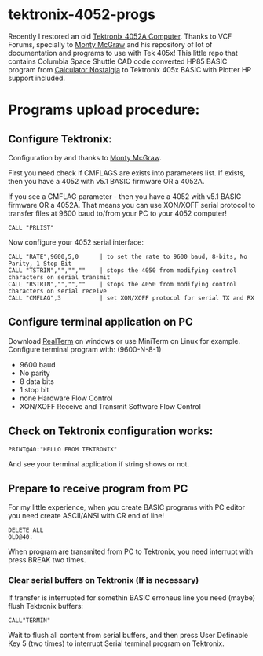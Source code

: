 # tektronix-4052-progs
Recently I restored an old [Tektronix 4052A Computer](https://w140.com/tekwiki/wiki/4052). Thanks to VCF Forums, specially to [Monty McGraw](https://github.com/mmcgraw74) and his repository of lot of documentation and programs to use with Tek 405x!
This little repo that contains Columbia Space Shuttle CAD code converted HP85 BASIC program from [Calculator Nostalgia](https://calc.fjk.ch/bibliothek/programme/hp-85-space-shuttle/) to Tektronix 405x BASIC with Plotter HP support included.

# Programs upload procedure: 

## Configure Tektronix:

Configuration by and thanks to [Monty McGraw](https://github.com/mmcgraw74).

First you need check if CMFLAGS are exists into parameters list. If exists, then you have a 4052 with v5.1 BASIC firmware OR a 4052A.

If you see a CMFLAG parameter - then you have a 4052 with v5.1 BASIC firmware OR a 4052A.
That means you can use XON/XOFF serial protocol to transfer files at 9600 baud to/from your PC to your 4052 computer!

```
CALL "PRLIST"
```

Now configure your 4052 serial interface:

```
CALL "RATE",9600,5,0      | to set the rate to 9600 baud, 8-bits, No Parity, 1 Stop Bit
CALL "TSTRIN","","",""    | stops the 4050 from modifying control characters on serial transmit
CALL "RSTRIN","","",""    | stops the 4050 from modifying control characters on serial receive
CALL "CMFLAG",3           | set XON/XOFF protocol for serial TX and RX
```

## Configure terminal application on PC

Download [RealTerm](https://realterm.sourceforge.io/) on windows or use MiniTerm on Linux for example. 
Configure terminal program with: (9600-N-8-1)

- 9600 baud 
- No parity
- 8 data bits
- 1 stop bit
- none Hardware Flow Control
- XON/XOFF Receive and Transmit Software Flow Control

## Check on Tektronix configuration works:

```
PRINT@40:"HELLO FROM TEKTRONIX"
```

And see your terminal application if string shows or not.

## Prepare to receive program from PC

For my little experience, when you create BASIC programs with PC editor you need create ASCII/ANSI with CR end of line!

```
DELETE ALL
OLD@40:
```

When program are transmited from PC to Tektronix, you need interrupt with press BREAK two times. 

### Clear serial buffers on Tektronix (If is necessary)

If transfer is interrupted for somethin BASIC erroneus line you need (maybe) flush Tektronix buffers:

```
CALL"TERMIN"
```
Wait to flush all content from serial buffers, and then press User Definable Key 5 (two times) to interrupt Serial terminal program on Tektronix.
